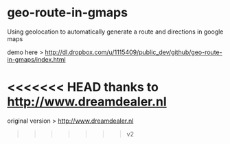 geo-route-in-gmaps
==================

Using geolocation to automatically generate a route and directions in google maps

demo here > http://dl.dropbox.com/u/1115409/public_dev/github/geo-route-in-gmaps/index.html

<<<<<<< HEAD
thanks to http://www.dreamdealer.nl
=======
original version > http://www.dreamdealer.nl
>>>>>>> v2
